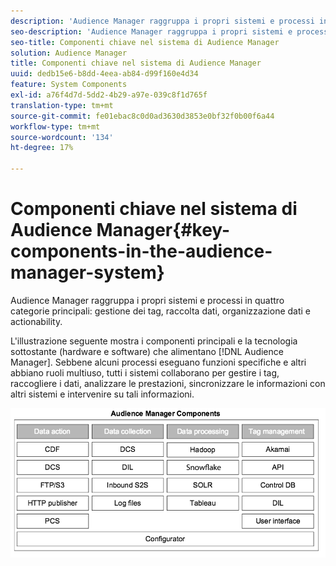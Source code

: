 ```yaml
---
description: 'Audience Manager raggruppa i propri sistemi e processi in quattro categorie principali: gestione tag, raccolta dati, organizzazione dati e actionability.'
seo-description: 'Audience Manager raggruppa i propri sistemi e processi in quattro categorie principali: gestione tag, raccolta dati, organizzazione dati e actionability.'
seo-title: Componenti chiave nel sistema di Audience Manager
solution: Audience Manager
title: Componenti chiave nel sistema di Audience Manager
uuid: dedb15e6-b8dd-4eea-ab84-d99f160e4d34
feature: System Components
exl-id: a76f4d7d-5dd2-4b29-a97e-039c8f1d765f
translation-type: tm+mt
source-git-commit: fe01ebac8c0d0ad3630d3853e0bf32f0b00f6a44
workflow-type: tm+mt
source-wordcount: '134'
ht-degree: 17%

---
```


# Componenti chiave nel sistema di Audience Manager{#key-components-in-the-audience-manager-system}

Audience Manager raggruppa i propri sistemi e processi in quattro categorie principali: gestione dei tag, raccolta dati, organizzazione dati e actionability.

<!-- 

c_compstack.xml

 -->

L&#39;illustrazione seguente mostra i componenti principali e la tecnologia sottostante (hardware e software) che alimentano [!DNL Audience Manager]. Sebbene alcuni processi eseguano funzioni specifiche e altri abbiano ruoli multiuso, tutti i sistemi collaborano per gestire i tag, raccogliere i dati, analizzare le prestazioni, sincronizzare le informazioni con altri sistemi e intervenire su tali informazioni.

![](assets/components.png)
